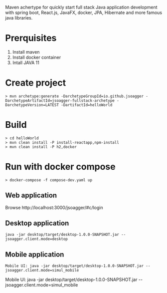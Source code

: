 
Maven achertype for  quickly start full stack Java application development with spring boot, React.js, JavaFX, docker, JPA, Hibernate and more famous java libraries.

# Prerquisites

1. Install maven
2. Install docker container
3. Intall JAVA 11


# Create project

```
> mvn archetype:generate -DarchetypeGroupId=io.github.jsoagger -DarchetypeArtifactId=jsoagger-fullstack-archetype -DarchetypeVersion=LATEST -DartifactId=helloWorld
 ```
 
# Build

```
> cd helloWorld
> mvn clean install -P install-reactapp,npm-install
> mvn clean install -P h2,docker
```


# Run with docker compose

```
> docker-compose -f compose-dev.yaml up
```

## Web application

Browse http://localhost:3000/jsoagger/#c/login


## Desktop application

```
java -jar desktop/target/desktop-1.0.0-SNAPSHOT.jar --jsoagger.client.mode=desktop
```


## Mobile application
```
Mobile UI: java -jar desktop/target/desktop-1.0.0-SNAPSHOT.jar --jsoagger.client.mode=simul_mobile
```


Mobile UI: java -jar desktop/target/desktop-1.0.0-SNAPSHOT.jar --jsoagger.client.mode=simul_mobile
